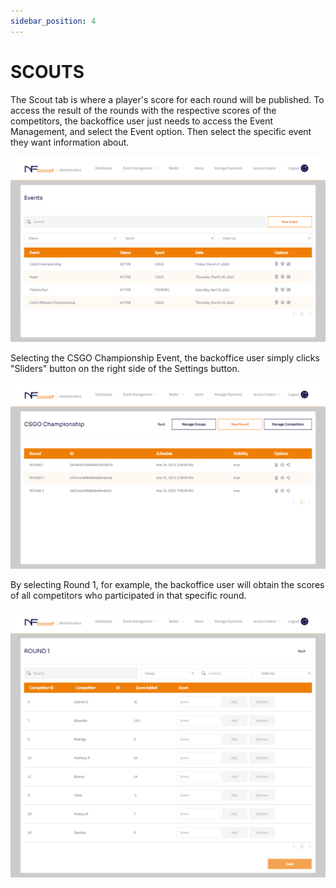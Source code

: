```yaml
---
sidebar_position: 4
---
```


# SCOUTS

The Scout tab is where a player's score for each round will be published.
To access the result of the rounds with the respective scores of the competitors, the backoffice user just needs to access the Event Management, and select the Event option. Then select the specific event they want information about.

![1](/img/printevento.png)

Selecting the CSGO Championship Event, the backoffice user simply clicks "Sliders" button on the right side of the Settings button.

![1](/img/printround.png)

By selecting Round 1, for example, the backoffice user will obtain the scores of all competitors who participated in that specific round.

![1](/img/printpontuaçãoround.png)
